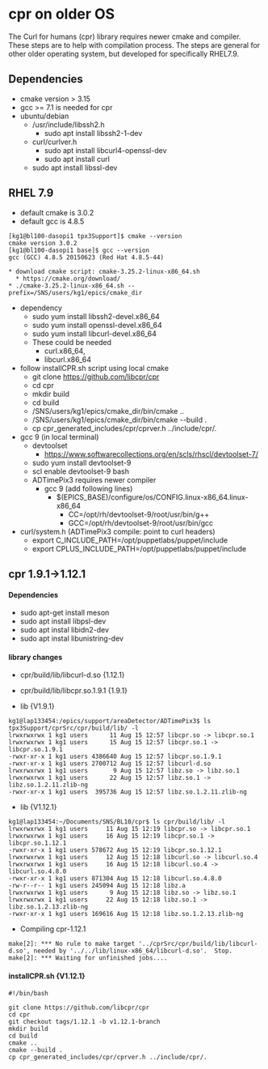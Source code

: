 # cpr on older OS 
The Curl for humans (cpr) library requires newer cmake and compiler. These steps are to help with compilation process. The steps are general for other older operating system, but developed for specifically RHEL7.9.

## Dependencies
* cmake version > 3.15
* gcc >= 7.1 is needed for cpr
* ubuntu/debian
    * /usr/include/libssh2.h 
        * sudo apt install libssh2-1-dev
    * curl/curlver.h 
        * sudo apt install libcurl4-openssl-dev
        * sudo apt install curl
    * sudo apt install libssl-dev

## RHEL 7.9
* default cmake is 3.0.2
* default gcc is 4.8.5
```
[kg1@bl100-dasopi1 tpx3Support]$ cmake --version
cmake version 3.0.2
[kg1@bl100-dasopi1 base]$ gcc --version
gcc (GCC) 4.8.5 20150623 (Red Hat 4.8.5-44)
```
    * download cmake script: cmake-3.25.2-linux-x86_64.sh
      * https://cmake.org/download/
    * ./cmake-3.25.2-linux-x86_64.sh --prefix=/SNS/users/kg1/epics/cmake_dir 
* dependency
  * sudo yum install libssh2-devel.x86_64
  * sudo yum install openssl-devel.x86_64
  * sudo yum install libcurl-devel.x86_64 
  * These could be needed 
    * curl.x86_64, 
    * libcurl.x86_64
* follow installCPR.sh script using local cmake
    * git clone https://github.com/libcpr/cpr
    * cd cpr
    * mkdir build
    * cd build
    * /SNS/users/kg1/epics/cmake_dir/bin/cmake ..
    * /SNS/users/kg1/epics/cmake_dir/bin/cmake --build .
    * cp cpr_generated_includes/cpr/cprver.h ../include/cpr/.
* gcc 9 (in local terminal)
    * devtoolset
        * https://www.softwarecollections.org/en/scls/rhscl/devtoolset-7/
    * sudo yum install devtoolset-9 
    * scl enable devtoolset-9 bash
    * ADTimePix3 requires newer compiler
        * gcc 9 (add following lines)
          * $(EPICS_BASE)/configure/os/CONFIG.linux-x86_64.linux-x86_64
            * CC=/opt/rh/devtoolset-9/root/usr/bin/g++
            * GCC=/opt/rh/devtoolset-9/root/usr/bin/gcc
* curl/system.h (ADTimePix3 compile: point to curl headers)
    * export C_INCLUDE_PATH=/opt/puppetlabs/puppet/include
    * export CPLUS_INCLUDE_PATH=/opt/puppetlabs/puppet/include


## cpr 1.9.1->1.12.1

#### Dependencies

* sudo apt-get install meson
* sudo apt install libpsl-dev
* sudo apt instal libidn2-dev
* sudo apt instal libunistring-dev

#### library changes

* cpr/build/lib/libcurl-d.so {1.12.1}
* cpr/build/lib/libcpr.so.1.9.1 {1.9.1}

* lib {V1.9.1}

```
kg1@lap133454:/epics/support/areaDetector/ADTimePix3$ ls tpx3Support/cprSrc/cpr/build/lib/ -l
lrwxrwxrwx 1 kg1 users      11 Aug 15 12:57 libcpr.so -> libcpr.so.1
lrwxrwxrwx 1 kg1 users      15 Aug 15 12:57 libcpr.so.1 -> libcpr.so.1.9.1
-rwxr-xr-x 1 kg1 users 4386640 Aug 15 12:57 libcpr.so.1.9.1
-rwxr-xr-x 1 kg1 users 2700712 Aug 15 12:57 libcurl-d.so
lrwxrwxrwx 1 kg1 users       9 Aug 15 12:57 libz.so -> libz.so.1
lrwxrwxrwx 1 kg1 users      22 Aug 15 12:57 libz.so.1 -> libz.so.1.2.11.zlib-ng
-rwxr-xr-x 1 kg1 users  395736 Aug 15 12:57 libz.so.1.2.11.zlib-ng
```

* lib {V1.12.1}

```
kg1@lap133454:~/Documents/SNS/BL10/cpr$ ls cpr/build/lib/ -l
lrwxrwxrwx 1 kg1 users     11 Aug 15 12:19 libcpr.so -> libcpr.so.1
lrwxrwxrwx 1 kg1 users     16 Aug 15 12:19 libcpr.so.1 -> libcpr.so.1.12.1
-rwxr-xr-x 1 kg1 users 578672 Aug 15 12:19 libcpr.so.1.12.1
lrwxrwxrwx 1 kg1 users     12 Aug 15 12:18 libcurl.so -> libcurl.so.4
lrwxrwxrwx 1 kg1 users     16 Aug 15 12:18 libcurl.so.4 -> libcurl.so.4.8.0
-rwxr-xr-x 1 kg1 users 871304 Aug 15 12:18 libcurl.so.4.8.0
-rw-r--r-- 1 kg1 users 245094 Aug 15 12:18 libz.a
lrwxrwxrwx 1 kg1 users      9 Aug 15 12:18 libz.so -> libz.so.1
lrwxrwxrwx 1 kg1 users     22 Aug 15 12:18 libz.so.1 -> libz.so.1.2.13.zlib-ng
-rwxr-xr-x 1 kg1 users 169616 Aug 15 12:18 libz.so.1.2.13.zlib-ng
```

* Compiling cpr-1.12.1
```
make[2]: *** No rule to make target '../cprSrc/cpr/build/lib/libcurl-d.so', needed by '../../lib/linux-x86_64/libcurl-d.so'.  Stop.
make[2]: *** Waiting for unfinished jobs....
```

#### installCPR.sh {V1.12.1}

```
#!/bin/bash

git clone https://github.com/libcpr/cpr
cd cpr
git checkout tags/1.12.1 -b v1.12.1-branch
mkdir build
cd build
cmake ..
cmake --build .
cp cpr_generated_includes/cpr/cprver.h ../include/cpr/.
```

